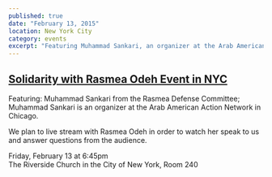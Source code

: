 ```yaml
---
published: true
date: "February 13, 2015"
location: New York City
category: events
excerpt: "Featuring Muhammad Sankari, an organizer at the Arab American Action Network in Chicago, and live stream viewing of Rasmea Odeh's talk"
---
```


## [ Solidarity with Rasmea Odeh Event in NYC](https://www.facebook.com/events/1544779365782153/)

Featuring: Muhammad Sankari from the Rasmea Defense Committee;
Muhammad Sankari is an organizer at the Arab American Action Network in Chicago.

We plan to live stream with Rasmea Odeh in order to watch her speak to us and answer questions from the audience.

Friday, February 13 at 6:45pm
<br>The Riverside Church in the City of New York, Room 240